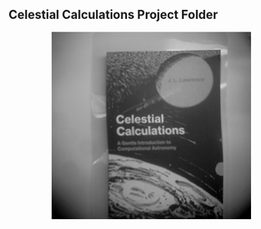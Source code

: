## Celestial Calculations Project Folder

<p align="center">
  <img src="https://github.com/stan-alam/science/blob/develop/physics/astronomy/CelesCalc/images/IMG_0115.JPG" width="70%" height="70%">
</p>
